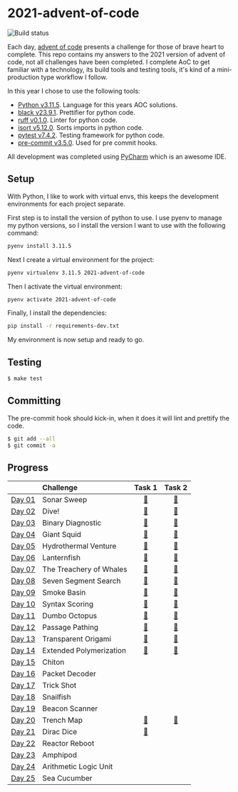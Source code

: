 # 2021-advent-of-code

![Build status](https://github.com/andrewfitzy/2021-advent-of-code/actions/workflows/build-and-test-project.yml/badge.svg)

Each day, [advent of code](https://adventofcode.com/2021) presents a challenge for those of brave heart to complete.
This repo contains my answers to the 2021 version of advent of code, not all challenges have been completed. I complete
AoC to get familiar with a technology, its build tools and testing tools, it's kind of a mini-production type workflow
I follow.

In this year I chose to use the following tools:
- [Python v3.11.5](https://www.python.org). Language for this years AOC solutions.
- [black v23.9.1](https://black.readthedocs.io/en/stable/). Prettifier for python code.
- [ruff v0.1.0](https://docs.astral.sh/ruff/). Linter for python code.
- [isort v5.12.0](https://pycqa.github.io/isort/). Sorts imports in python code.
- [pytest v7.4.2](https://docs.pytest.org/en/7.4.x/). Testing framework for python code.
- [pre-commit v3.5.0](https://pre-commit.com). Used for pre commit hooks.

All development was completed using [PyCharm](https://www.jetbrains.com/pycharm/) which is an awesome IDE.

## Setup
With Python, I like to work with virtual envs, this keeps the development environments for each project separate.

First step is to install the version of python to use. I use pyenv to manage my python versions, so I install
the version I want to use with the following command:
```bash
pyenv install 3.11.5
````

Next I create a virtual environment for the project:
```bash
pyenv virtualenv 3.11.5 2021-advent-of-code
```

Then I activate the virtual environment:
```bash
pyenv activate 2021-advent-of-code
```

Finally, I install the dependencies:
```bash
pip install -r requirements-dev.txt
```
My environment is now setup and ready to go.

## Testing
```bash
$ make test
```

## Committing
The pre-commit hook should kick-in, when it does it will lint and prettify the code.
```bash
$ git add --all
$ git commit -a
```

## Progress
|                                                | Challenge               |                                         Task 1                                         |                                         Task 2                                         |
|:-----------------------------------------------|:------------------------|:--------------------------------------------------------------------------------------:|:--------------------------------------------------------------------------------------:|
| [Day 01](https://adventofcode.com/2021/day/1)  | Sonar Sweep             | [🌟](https://github.com/andrewfitzy/2021-advent-of-code/blob/main/src/Day01/Task01.py) | [🌟](https://github.com/andrewfitzy/2021-advent-of-code/blob/main/src/Day01/Task02.py) |
| [Day 02](https://adventofcode.com/2021/day/2)  | Dive!                   | [🌟](https://github.com/andrewfitzy/2021-advent-of-code/blob/main/src/Day02/Task01.py) | [🌟](https://github.com/andrewfitzy/2021-advent-of-code/blob/main/src/Day02/Task02.py) |
| [Day 03](https://adventofcode.com/2021/day/3)  | Binary Diagnostic       | [🌟](https://github.com/andrewfitzy/2021-advent-of-code/blob/main/src/Day03/Task01.py) | [🌟](https://github.com/andrewfitzy/2021-advent-of-code/blob/main/src/Day03/Task02.py) |
| [Day 04](https://adventofcode.com/2021/day/4)  | Giant Squid             | [🌟](https://github.com/andrewfitzy/2021-advent-of-code/blob/main/src/Day04/Task01.py) | [🌟](https://github.com/andrewfitzy/2021-advent-of-code/blob/main/src/Day04/Task02.py) |
| [Day 05](https://adventofcode.com/2021/day/5)  | Hydrothermal Venture    | [🌟](https://github.com/andrewfitzy/2021-advent-of-code/blob/main/src/Day05/Task01.py) | [🌟](https://github.com/andrewfitzy/2021-advent-of-code/blob/main/src/Day05/Task02.py) |
| [Day 06](https://adventofcode.com/2021/day/6)  | Lanternfish             | [🌟](https://github.com/andrewfitzy/2021-advent-of-code/blob/main/src/Day06/Task01.py) | [🌟](https://github.com/andrewfitzy/2021-advent-of-code/blob/main/src/Day06/Task02.py) |
| [Day 07](https://adventofcode.com/2021/day/7)  | The Treachery of Whales | [🌟](https://github.com/andrewfitzy/2021-advent-of-code/blob/main/src/Day07/Task01.py) | [🌟](https://github.com/andrewfitzy/2021-advent-of-code/blob/main/src/Day07/Task02.py) |
| [Day 08](https://adventofcode.com/2021/day/8)  | Seven Segment Search    | [🌟](https://github.com/andrewfitzy/2021-advent-of-code/blob/main/src/Day08/Task01.py) | [🌟](https://github.com/andrewfitzy/2021-advent-of-code/blob/main/src/Day08/Task02.py) |
| [Day 09](https://adventofcode.com/2021/day/9)  | Smoke Basin             | [🌟](https://github.com/andrewfitzy/2021-advent-of-code/blob/main/src/Day09/Task01.py) | [🌟](https://github.com/andrewfitzy/2021-advent-of-code/blob/main/src/Day09/Task02.py) |
| [Day 10](https://adventofcode.com/2021/day/10) | Syntax Scoring          | [🌟](https://github.com/andrewfitzy/2021-advent-of-code/blob/main/src/Day10/Task01.py) | [🌟](https://github.com/andrewfitzy/2021-advent-of-code/blob/main/src/Day10/Task02.py) |
| [Day 11](https://adventofcode.com/2021/day/11) | Dumbo Octopus           | [🌟](https://github.com/andrewfitzy/2021-advent-of-code/blob/main/src/Day11/Task01.py) | [🌟](https://github.com/andrewfitzy/2021-advent-of-code/blob/main/src/Day11/Task02.py) |
| [Day 12](https://adventofcode.com/2021/day/12) | Passage Pathing         | [🌟](https://github.com/andrewfitzy/2021-advent-of-code/blob/main/src/Day12/Task01.py) | [🌟](https://github.com/andrewfitzy/2021-advent-of-code/blob/main/src/Day12/Task02.py) |
| [Day 13](https://adventofcode.com/2021/day/13) | Transparent Origami     | [🌟](https://github.com/andrewfitzy/2021-advent-of-code/blob/main/src/Day13/Task01.py) | [🌟](https://github.com/andrewfitzy/2021-advent-of-code/blob/main/src/Day13/Task02.py) |
| [Day 14](https://adventofcode.com/2021/day/14) | Extended Polymerization | [🌟](https://github.com/andrewfitzy/2021-advent-of-code/blob/main/src/Day14/Task01.py) | [🌟](https://github.com/andrewfitzy/2021-advent-of-code/blob/main/src/Day14/Task02.py) |
| [Day 15](https://adventofcode.com/2021/day/15) | Chiton                  |                                                                                        |                                                                                        |
| [Day 16](https://adventofcode.com/2021/day/16) | Packet Decoder          |                                                                                        |                                                                                        |
| [Day 17](https://adventofcode.com/2021/day/17) | Trick Shot              |                                                                                        |                                                                                        |
| [Day 18](https://adventofcode.com/2021/day/18) | Snailfish               |                                                                                        |                                                                                        |
| [Day 19](https://adventofcode.com/2021/day/19) | Beacon Scanner          |                                                                                        |                                                                                        |
| [Day 20](https://adventofcode.com/2021/day/20) | Trench Map              | [🌟](https://github.com/andrewfitzy/2021-advent-of-code/blob/main/src/Day20/Task01.py) | [🌟](https://github.com/andrewfitzy/2021-advent-of-code/blob/main/src/Day20/Task02.py) |
| [Day 21](https://adventofcode.com/2021/day/21) | Dirac Dice              | [🌟](https://github.com/andrewfitzy/2021-advent-of-code/blob/main/src/Day21/Task01.py) |                                                                                        |
| [Day 22](https://adventofcode.com/2021/day/22) | Reactor Reboot          |                                                                                        |                                                                                        |
| [Day 23](https://adventofcode.com/2021/day/23) | Amphipod                |                                                                                        |                                                                                        |
| [Day 24](https://adventofcode.com/2021/day/24) | Arithmetic Logic Unit   |                                                                                        |                                                                                        |
| [Day 25](https://adventofcode.com/2021/day/25) | Sea Cucumber            |                                                                                        |                                                                                        |